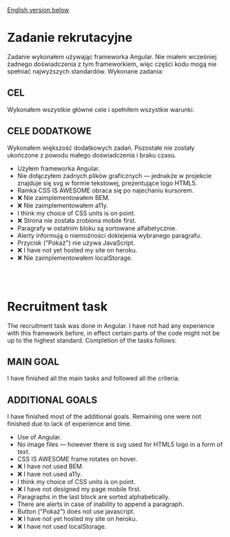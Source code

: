 [English version below](#recruitment-task)

# Zadanie rekrutacyjne

Zadanie wykonałem używając frameworka Angular. Nie miałem wcześniej żadnego doświadczenia z tym frameworkiem, więc części kodu mogą nie spełniać najwyższych standardów. Wykonane zadania:

## CEL

Wykonałem wszystkie główne cele i spełniłem wszystkie warunki.

## CELE DODATKOWE

Wykonałem większość dodatkowych zadań. Pozostałe nie zostały ukończone z powodu małego doświadczenia i braku czasu.

- Użyłem frameworka Angular.
- Nie dołączyłem żadnych plików graficznych — jednakże w projekcie znajduje się svg w formie tekstowej, prezentujące logo HTML5.
- Ramka CSS IS AWESOME obraca się po najechaniu kursorem.
- ❌ Nie zaimplementowałem BEM.
- ❌ Nie zaimplementowałem a11y.
- I think my choice of CSS units is on point.
- ❌ Strona nie została zrobiona mobile first.
- Paragrafy w ostatnim bloku są sortowane alfabetycznie.
- Alerty informują o niemożności doklejenia wybranego paragrafu.
- Przycisk ("Pokaż") nie używa JavaScript.
- ❌ I have not yet hosted my site on heroku. <!--[As remarked above, I have hosted my site on heroku.]-->
- ❌ Nie zaimplementowałem localStorage.

<br><br>

# Recruitment task

The recruitment task was done in Angular. I have not had any experience with this framework before, in effect certain parts of the code might not be up to the highest standard. Completion of the tasks follows:

## MAIN GOAL

I have finished all the main tasks and followed all the criteria.

## ADDITIONAL GOALS

I have finished most of the additional goals. Remaining one were not finished due to lack of experience and time.

- Use of Angular.
- No image files — however there is svg used for HTML5 logo in a form of text.
- CSS IS AWESOME frame rotates on hover.
- ❌ I have not used BEM.
- ❌ I have not used a11y.
- I think my choice of CSS units is on point.
- ❌ I have not designed my page mobile first.
- Paragraphs in the last block are sorted alphabetically.
- There are alerts in case of inability to append a paragraph.
- Button ("Pokaż") does not use javascript.
- ❌ I have not yet hosted my site on heroku. <!--[As remarked above, I have hosted my site on heroku.]-->
- ❌ I have not used localStorage.

